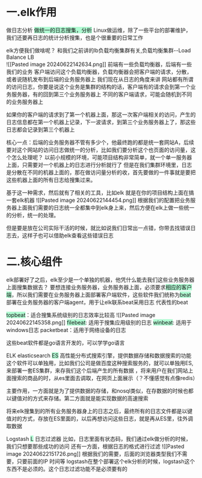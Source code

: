 # 一.elk作用
做日志分析
<span style="background:#affad1">做统一的日志搜集，分析</span>
Linux做运维，除了一些平台的部署维护，我们还要再日志的统计分析搜集，也是个很重要的日常工作

elk方便我们做啥呢？
和我们之前讲的lb负载均衡集群有关,负载均衡集群--Load Balance LB  
![[Pasted image 20240622142634.png]]
前端有一些负载均衡器，后端有一些我们的业务
客户端访问这个负载均衡器，负载均衡器会把客户端的请求，分散，或者说随机发布到后端的业务服务器上
我们现在从日志的角度来讲
网站都有所谓的访问日志，你要是说这个业务是集群的结构的话，客户端有的请求会到第一个业务服务器，有的回到第三个业务服务器上
不同的客户端请求，可能会随机到不同的业务服务器上

如果你的客户端的请求到了第一个机器上面，那这一次客户端相关的访问，产生的日志信息都在第一个机器上记录，下一波请求，到第三个业务服务器上了，那这些日志都会记录到第三个机器上

核心一点：后端的业务服务器不管有多少个，他最终跑的都是统一套网站A，后续要对这个网站的访问日志做统一的分析，比如我们要分析这个也页面的访问量，这个怎么处理呢？
以前小规模的环境，可能项目结构非常简单，就一个单一服务器上面，只需要对一个机器上的日志进行分析就行了
但是在我们集群环境里，日志是分散在不同的机器上面的，那在做访问量分析的收，首先要做的一件事就是要把这些机器上面的所有日志给搜集过来。

基于这一种需求，然后就有了相关的工具，比如elk
就是在你的项目结构上面在搞一套elk机器
![[Pasted image 20240622144454.png]]
根据我们的配置把业务服务器上面我们需要的日志统一全都集中到elk身上来，然后方便在elk上做一些统一的分析，统一的处理。

但是要是放在公司实际干活的时候，就比如说我们日常出一点错，你带去找错误日志去，这样子也可以借助elk查看这些错误日志

# 二.核心组件
elk部署好了之后，elk至少是一个单独的机器，他凭什么能去我们这些业务服务器上面搜集数据去？
要想连接业务服务器，业务服务器上面，必须要求<span style="background:#affad1">相应的客户端</span>，所以我们需要在业务服务器上面部署客户端软件，这些软件我们统称为<span style="background:#affad1">beat</span>
部署在业务服务器的客户端agent，用于让elk联系beat采用日志
代表性的beat

<span style="background:#affad1">topbeat</span>：适合搜集系统级别的日志效率比较高
![[Pasted image 20240622145358.png]]
<span style="background:#affad1">filebeat</span>:   适用于搜集应用级别的日志
<span style="background:#affad1">winbeat</span>:  适用于windows日志
packetbeat：适用于网络设备的日志

这些beat软件都是go语言开发的，可以学学go语言

ELK
elasticsearch <span style="background:#affad1">ES</span>
高性能分布式搜索引擎，提供数据存储和数据搜索的功能
这个软件可以单独用，比如我们公司是做百度这种搜索服务的，就可以单独用ES,来部署一套ES集群，来存我们这个后端产生的所有数据
，将来用户在我们网站上面搜索的商品的时，从es里面去调取，在网页上面展示（？不懂感觉有点像redis）

主要作用，一方面就是为了提供数据的存储，和nosql类似，在存数据的时候也都以键值对的方式来存储。第二方面就是能实现数据的高速搜索

将来elk搜集到的所有业务服务器身上的日志之后，最终所有的日志文件都是以键值对的方式，存放在ES里面的，以后再想访问这些日志，就是再从ES里，往外调取数据

Logstash <span style="background:#affad1">L</span>
日志过滤器
比如，日志里面有状态码，我们通过elk做分析的时候，我们只想要那些成功的访问
还有一方面，根据日志的格式进行过滤
![[Pasted image 20240622151726.png]]
根据我们的需要，后面的浏览器类型我们不需要，只要前面的IP 时间等
logstash在整个部署这个elk分析的时候，logstash这个东西不是必须的。这个日志过滤功能不是必须要有的























